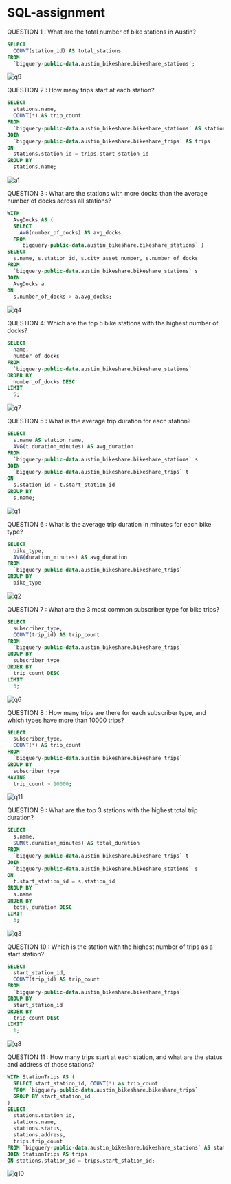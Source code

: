 # SQL-assignment
QUESTION 1 : What are the total number of bike stations in Austin?
```sql
SELECT
  COUNT(station_id) AS total_stations
FROM
  `bigquery-public-data.austin_bikeshare.bikeshare_stations`;
```
![q9](https://github.com/varshanbhag06/SQL/assets/153843798/d48b8593-a462-4a19-a464-04107c468ec8)


QUESTION 2 : How many trips start at each station?
```sql
SELECT
  stations.name,
  COUNT(*) AS trip_count
FROM
  `bigquery-public-data.austin_bikeshare.bikeshare_stations` AS stations
JOIN
  `bigquery-public-data.austin_bikeshare.bikeshare_trips` AS trips
ON
  stations.station_id = trips.start_station_id
GROUP BY
  stations.name;
```
![a1](https://github.com/varshanbhag06/SQL-assignment/assets/153843798/b7d626af-f1ef-4be1-b525-0abc6d09da52)



QUESTION 3 : What are the stations with more docks than the average number of docks across all stations?
```sql
WITH
  AvgDocks AS (
  SELECT
    AVG(number_of_docks) AS avg_docks
  FROM
    `bigquery-public-data.austin_bikeshare.bikeshare_stations` )
SELECT
  s.name, s.station_id, s.city_asset_number, s.number_of_docks
FROM
  `bigquery-public-data.austin_bikeshare.bikeshare_stations` s
JOIN
  AvgDocks a
ON
  s.number_of_docks > a.avg_docks;
```
![q4](https://github.com/varshanbhag06/SQL/assets/153843798/a1eba6ca-b763-4fcb-8768-d18079374d0b)


QUESTION 4: Which are the top 5 bike stations with the highest number of docks?
```sql
SELECT
  name,
  number_of_docks
FROM
  `bigquery-public-data.austin_bikeshare.bikeshare_stations`
ORDER BY
  number_of_docks DESC
LIMIT
  5;
```
![q7](https://github.com/varshanbhag06/SQL/assets/153843798/143d7929-5358-488b-bbf5-fd01062fd8bc)


QUESTION 5 : What is the average trip duration for each station?
```sql
SELECT
  s.name AS station_name,
  AVG(t.duration_minutes) AS avg_duration
FROM
  `bigquery-public-data.austin_bikeshare.bikeshare_stations` s
JOIN
  `bigquery-public-data.austin_bikeshare.bikeshare_trips` t
ON
  s.station_id = t.start_station_id
GROUP BY
  s.name;
```
![q1](https://github.com/varshanbhag06/SQL/assets/153843798/1a1d2598-1c08-4a01-b8fd-6959581c95ed)


QUESTION 6 : What is the average trip duration in minutes for each bike type?
```sql
SELECT
  bike_type,
  AVG(duration_minutes) AS avg_duration
FROM
  `bigquery-public-data.austin_bikeshare.bikeshare_trips`
GROUP BY
  bike_type
```
![q2](https://github.com/varshanbhag06/SQL/assets/153843798/36d9f31f-dbe9-42e6-b576-3a2f70e7e04f)


QUESTION 7 : What are the 3 most common subscriber type for bike trips?
```sql
SELECT
  subscriber_type,
  COUNT(trip_id) AS trip_count
FROM
  `bigquery-public-data.austin_bikeshare.bikeshare_trips`
GROUP BY
  subscriber_type
ORDER BY
  trip_count DESC
LIMIT
  3; 
```
![q6](https://github.com/varshanbhag06/SQL/assets/153843798/d2393796-3afd-40b0-8215-8cf509126a23)


QUESTION 8 : How many trips are there for each subscriber type, and which types have more than 10000 trips?
```sql
SELECT
  subscriber_type,
  COUNT(*) AS trip_count
FROM
  `bigquery-public-data.austin_bikeshare.bikeshare_trips`
GROUP BY
  subscriber_type
HAVING
  trip_count > 10000;
```
![q11](https://github.com/varshanbhag06/SQL/assets/153843798/d0b0c28a-802c-4c5e-ba8c-ba769026169e)


QUESTION 9 : What are the top 3 stations with the highest total trip duration?
```sql
SELECT
  s.name,
  SUM(t.duration_minutes) AS total_duration
FROM
  `bigquery-public-data.austin_bikeshare.bikeshare_trips` t
JOIN
  `bigquery-public-data.austin_bikeshare.bikeshare_stations` s
ON
  t.start_station_id = s.station_id
GROUP BY
  s.name
ORDER BY
  total_duration DESC
LIMIT
  3;
```
![q3](https://github.com/varshanbhag06/SQL/assets/153843798/3f7b0712-71e7-42fc-82f5-3526b06dd9dd)


QUESTION 10 : Which is the station with the highest number of trips as a start station?
```sql
SELECT
  start_station_id,
  COUNT(trip_id) AS trip_count
FROM
  `bigquery-public-data.austin_bikeshare.bikeshare_trips`
GROUP BY
  start_station_id
ORDER BY
  trip_count DESC
LIMIT
  1;
```
![q8](https://github.com/varshanbhag06/SQL/assets/153843798/79dc259a-a4d8-4b04-ac32-710d0191cf78)


QUESTION 11 : How many trips start at each station, and what are the status and address of those stations?
```sql
WITH StationTrips AS (
  SELECT start_station_id, COUNT(*) as trip_count
  FROM `bigquery-public-data.austin_bikeshare.bikeshare_trips`
  GROUP BY start_station_id
)
SELECT
  stations.station_id,
  stations.name,
  stations.status,
  stations.address,
  trips.trip_count
FROM `bigquery-public-data.austin_bikeshare.bikeshare_stations` AS stations
JOIN StationTrips AS trips
ON stations.station_id = trips.start_station_id;
```
![q10](https://github.com/varshanbhag06/SQL/assets/153843798/1dc6d589-f923-491f-b479-7e383ea94272)




